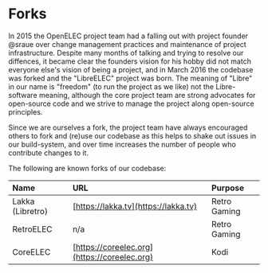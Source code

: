 # Forks

In 2015 the OpenELEC project team had a falling out with project founder @sraue over change management practices and maintenance of project infrastructure. Despite many months of talking and trying to resolve our diffences, it became clear the founders vision for his hobby did not match everyone else's vision of being a project, and in March 2016 the codebase was forked and the "LibreELEC" project was born. The meaning of "Libre" in our name is "freedom" \(to run the project as we like\) not the Libre-software meaning, although the core project team are strong advocates for open-source code and we strive to manage the project along open-source principles.

Since we are ourselves a fork, the project team have always encouraged others to fork and \(re\)use our codebase as this helps to shake out issues in our build-system, and over time increases the number of people who contribute changes to it.

The following are known forks of our codebase:

| Name | URL | Purpose |
| :--- | :--- | :--- |
| Lakka \(Libretro\) | [https://lakka.tv](https://lakka.tv) | Retro Gaming |
| RetroELEC | n/a | Retro Gaming |
| CoreELEC | [https://coreelec.org](https://coreelec.org) | Kodi |

